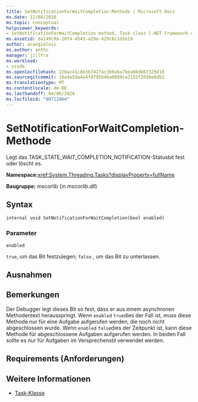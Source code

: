 ```yaml
---
title: SetNotificationForWaitCompletion-Methode | Microsoft Docs
ms.date: 11/04/2016
ms.topic: conceptual
helpviewer_keywords:
- SetNotificationForWaitCompletion method, Task class [.NET Framework debug engines]
ms.assetid: da149c9a-20f4-4543-a29e-429c8c1d2e19
author: acangialosi
ms.author: anthc
manager: jillfra
ms.workload:
- vssdk
ms.openlocfilehash: 226ac41c8e3b7427ac3b9aba7bea08dbb7329d16
ms.sourcegitcommit: 16a4a5da4a4fd795b46a0869ca2152f2d36e6db2
ms.translationtype: MT
ms.contentlocale: de-DE
ms.lasthandoff: 04/06/2020
ms.locfileid: "80712864"
---
```

# <a name="setnotificationforwaitcompletion-method"></a>SetNotificationForWaitCompletion-Methode
Legt das TASK_STATE_WAIT_COMPLETION_NOTIFICATION-Statusbit fest oder löscht es.

 **Namespace:**<xref:System.Threading.Tasks?displayProperty=fullName>

 **Baugruppe:** mscorlib (in *mscorlib.dll*)

## <a name="syntax"></a>Syntax

```vb
internal void SetNotificationForWaitCompletion(bool enabled)
```

### <a name="parameters"></a>Parameter
 `enabled`

 `true`, um das Bit festzulegen; `false` , um das Bit zu unterlassen.

## <a name="exceptions"></a>Ausnahmen

## <a name="remarks"></a>Bemerkungen
 Der Debugger legt dieses Bit so fest, dass er aus einem asynchronen Methodentext herausspringt. Wenn `enabled` `true`dies der Fall ist, muss diese Methode nur für eine Aufgabe aufgerufen werden, die noch nicht abgeschlossen wurde. Wenn `enabled` `false`dies der Zeitpunkt ist, kann diese Methode für abgeschlossene Aufgaben aufgerufen werden. In beiden Fall sollte es nur für Aufgaben im Versprechenstil verwendet werden.

## <a name="requirements"></a>Requirements (Anforderungen)

## <a name="see-also"></a>Weitere Informationen
- [Task-Klasse](../../extensibility/debugger/task-class-internal-members.md)
